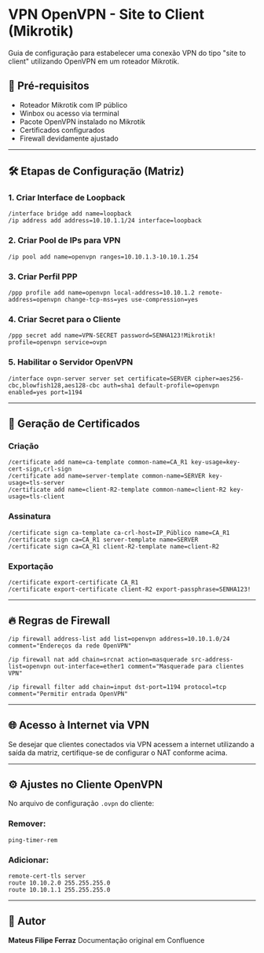 

# VPN OpenVPN - Site to Client (Mikrotik)

Guia de configuração para estabelecer uma conexão VPN do tipo "site to client" utilizando OpenVPN em um roteador Mikrotik.

## 📌 Pré-requisitos

- Roteador Mikrotik com IP público
- Winbox ou acesso via terminal
- Pacote OpenVPN instalado no Mikrotik
- Certificados configurados
- Firewall devidamente ajustado

---

## 🛠️ Etapas de Configuração (Matriz)

### 1. Criar Interface de Loopback
```shell
/interface bridge add name=loopback
/ip address add address=10.10.1.1/24 interface=loopback
````

### 2. Criar Pool de IPs para VPN

```shell
/ip pool add name=openvpn ranges=10.10.1.3-10.10.1.254
```

### 3. Criar Perfil PPP

```shell
/ppp profile add name=openvpn local-address=10.10.1.2 remote-address=openvpn change-tcp-mss=yes use-compression=yes
```

### 4. Criar Secret para o Cliente

```shell
/ppp secret add name=VPN-SECRET password=SENHA123!Mikrotik! profile=openvpn service=ovpn
```

### 5. Habilitar o Servidor OpenVPN

```shell
/interface ovpn-server server set certificate=SERVER cipher=aes256-cbc,blowfish128,aes128-cbc auth=sha1 default-profile=openvpn enabled=yes port=1194
```

---

## 🔐 Geração de Certificados

### Criação

```shell
/certificate add name=ca-template common-name=CA_R1 key-usage=key-cert-sign,crl-sign
/certificate add name=server-template common-name=SERVER key-usage=tls-server
/certificate add name=client-R2-template common-name=client-R2 key-usage=tls-client
```

### Assinatura

```shell
/certificate sign ca-template ca-crl-host=IP_Público name=CA_R1
/certificate sign ca=CA_R1 server-template name=SERVER
/certificate sign ca=CA_R1 client-R2-template name=client-R2
```

### Exportação

```shell
/certificate export-certificate CA_R1
/certificate export-certificate client-R2 export-passphrase=SENHA123!
```

---

## 🔥 Regras de Firewall

```shell
/ip firewall address-list add list=openvpn address=10.10.1.0/24 comment="Endereços da rede OpenVPN"

/ip firewall nat add chain=srcnat action=masquerade src-address-list=openvpn out-interface=ether1 comment="Masquerade para clientes VPN"

/ip firewall filter add chain=input dst-port=1194 protocol=tcp comment="Permitir entrada OpenVPN"
```

---

## 🌐 Acesso à Internet via VPN

Se desejar que clientes conectados via VPN acessem a internet utilizando a saída da matriz, certifique-se de configurar o NAT conforme acima.

---

## ⚙️ Ajustes no Cliente OpenVPN

No arquivo de configuração `.ovpn` do cliente:

### Remover:

```
ping-timer-rem
```

### Adicionar:

```shell
remote-cert-tls server
route 10.10.2.0 255.255.255.0
route 10.10.1.1 255.255.255.0
```

---

## 👤 Autor

**Mateus Filipe Ferraz**
Documentação original em Confluence

```


